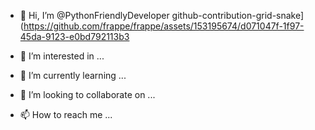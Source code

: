 - 👋 Hi, I’m @PythonFriendlyDeveloper
github-contribution-grid-snake](https://github.com/frappe/frappe/assets/153195674/d071047f-1f97-45da-9123-e0bd792113b3



- 👀 I’m interested in ...
- 🌱 I’m currently learning ...
- 💞️ I’m looking to collaborate on ...
- 📫 How to reach me ...



<!---
PythonFriendlyDeveloper/PythonFriendlyDeveloper is a ✨ special ✨ repository because its `README.md` (this file) appears on your GitHub profile.
You can click the Preview link to take a look at your changes.
--->
